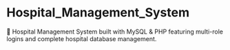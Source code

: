 # Hospital_Management_System
🏥 Hospital Management System built with MySQL &amp; PHP featuring multi-role logins and complete hospital database management.
